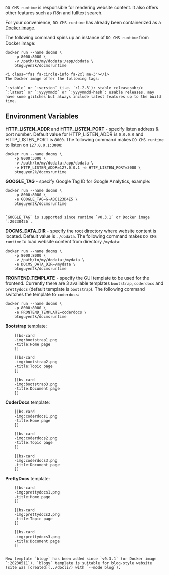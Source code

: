 `DO CMS runtime` is responsible for rendering website content. It also offers other features such as i18n and fulltext search.

For your convenience, `DO CMS runtime` has already been containerized as a [Docker image](https://hub.docker.com/r/btnguyen2k/docmsruntime).

The following command spins up an instance of `DO CMS runtime` from Docker image:

```shell
docker run --name docms \
    -p 8000:8000 \
    -v /path/to/my/dodata:/app/dodata \
    btnguyen2k/docmsruntime
```

```bs-alert info flex
<i class="fas fa-circle-info fa-2xl me-3"></i>
The Docker image offer the following tags:

`:stable` or `:version` (i.e. `:1.2.3`): stable releases<br/>
`:latest` or `:yyyymmdd` or `:yyyymmdd-hash`: usable releases, may have some glitches but always include latest features up to the build time.
```

## Environment Variables

**HTTP_LISTEN_ADDR** and **HTTP_LISTEN_PORT** - specify listen address & port number. Default value for HTTP_LISTEN_ADDR is `0.0.0.0` and HTTP_LISTEN_PORT is `8000`. The following command makes `DO CMS runtime` to listen on `127.0.0.1:3000`:
```shell
docker run --name docms \
    -p 8000:3000 \
    -v /path/to/my/dodata:/app/dodata \
    -e HTTP_LISTEN_ADDR=127.0.0.1 -e HTTP_LISTEN_PORT=3000 \
    btnguyen2k/docmsruntime
```

**GOOGLE_TAG** - specify Google Tag ID for Google Analytics, example:
```shell
docker run --name docms \
    -p 8000:8000 \
    -e GOOGLE_TAG=G-ABC123D4E5 \
    btnguyen2k/docmsruntime
```

```bs-alert info

`GOOGLE_TAG` is supported since runtime `v0.3.1` or Docker image `:20230426`.
```

**DOCMS_DATA_DIR** - specify the root directory where website content is located. Default value is `./dodata`. The following command makes `DO CMS runtime` to load website content from directory `/mydata`:
```shell
docker run --name docms \
    -p 8000:8000 \
    -v /path/to/my/dodata:/mydata \
    -e DOCMS_DATA_DIR=/mydata \
    btnguyen2k/docmsruntime
```

**FRONTEND_TEMPLATE** - specify the GUI template to be used for the frontend. Currently there are 3 available templates `bootstrap`, `coderdocs` and `prettydocs` (default template is `bootstrap`). The following command switches the template to `coderdocs`:
```shell
docker run --name docms \
    -p 8000:8000 \
    -e FRONTEND_TEMPLATE=coderdocs \
    btnguyen2k/docmsruntime
```

**Bootstrap** template:
```bs-cards cols-3 cols-sm-1 equals lightbox=Bootstrap
    [[bs-card
    -img:bootstrap1.png
    -title:Home page
    ]]

    [[bs-card
    -img:bootstrap2.png
    -title:Topic page
    ]]

    [[bs-card
    -img:bootstrap3.png
    -title:Document page
    ]]
```

**CoderDocs** template:
```bs-cards cols-3 cols-sm-1 equals lightbox=CoderDocs
    [[bs-card
    -img:coderdocs1.png
    -title:Home page
    ]]

    [[bs-card
    -img:coderdocs2.png
    -title:Topic page
    ]]

    [[bs-card
    -img:coderdocs3.png
    -title:Document page
    ]]
```

**PrettyDocs** template:
```bs-cards cols-3 cols-sm-1 equals lightbox=PrettyDocs
    [[bs-card
    -img:prettydocs1.png
    -title:Home page
    ]]

    [[bs-card
    -img:prettydocs2.png
    -title:Topic page
    ]]

    [[bs-card
    -img:prettydocs3.png
    -title:Document page
    ]]
```

```bs-alert info

New template `blogy` has been added since `v0.3.1` (or Docker image `:20230511`). `blogy` template is suitable for blog-style website (site was [created](../docli/) with `--mode blog`).
```

